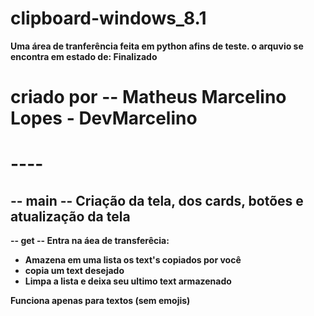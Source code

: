 # clipboard-windows_8.1

<b>Uma área de tranferência feita em python afins de teste.<b>
o arquvio se encontra em estado de:<b> Finalizado<b>

<h1>criado por -- Matheus Marcelino Lopes - DevMarcelino<h1>
----
  
-- main --
Criação da tela, dos cards, botões e atualização da tela
----

-- get --
Entra na áea de transferêcia: 
 - Amazena em uma lista os text's copiados por você
 - copia um text desejado
 - Limpa a lista e deixa seu ultimo text armazenado
  
<b>Funciona apenas para textos (sem emojis)<b>

